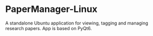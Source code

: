 # PaperManager-Linux
A standalone Ubuntu application for viewing, tagging and managing research papers. App is based on PyQt6.
